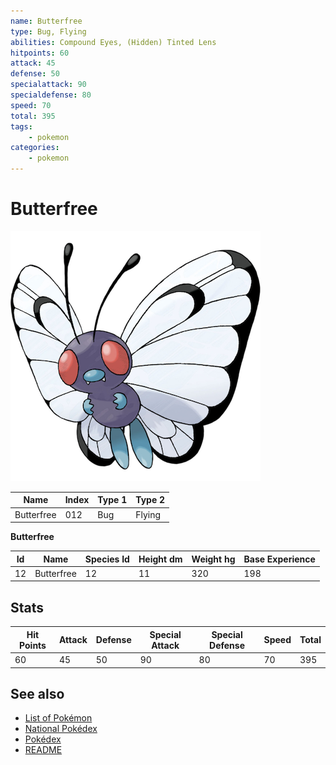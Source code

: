 ```yaml
---
name: Butterfree
type: Bug, Flying
abilities: Compound Eyes, (Hidden) Tinted Lens
hitpoints: 60
attack: 45
defense: 50
specialattack: 90
specialdefense: 80
speed: 70
total: 395
tags:
    - pokemon
categories:
    - pokemon
---
```


# Butterfree


![Butterfree](images/012.png)

| **Name** | **Index** | **Type 1** | **Type 2** |
|----|----|----|----|
| Butterfree | 012 | Bug | Flying  |

**Butterfree** 




| **Id** | **Name** | **Species Id** | **Height dm** | **Weight hg** | **Base Experience** |
|--------|----------|----------------|------------|------------|---------------------|
| 12 | Butterfree | 12 | 11 | 320 | 198 |



## Stats

| **Hit Points** | **Attack** | **Defense** | **Special Attack** | **Special Defense** | **Speed** | **Total** |
|----------------|------------|-------------|--------------------|---------------------|-----------|-----------|
| 60 | 45 | 50 | 90 | 80 | 70 | 395 |

## See also

- [List of Pokémon](../pokemon.md)
- [National Pokédex](../national_pokedex.md)
- [Pokédex](../pokedex.md)
- [README](../README.md)
